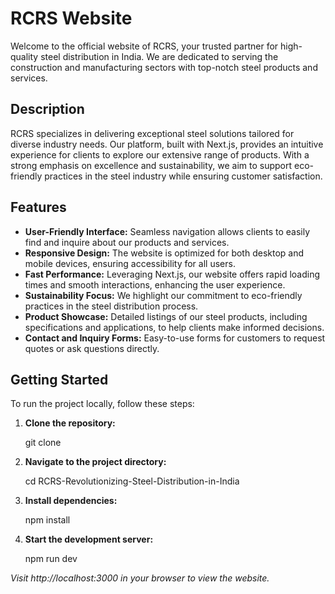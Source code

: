 # RCRS Website

Welcome to the official website of RCRS, your trusted partner for high-quality steel distribution in India. We are dedicated to serving the construction and manufacturing sectors with top-notch steel products and services.

## Description

RCRS specializes in delivering exceptional steel solutions tailored for diverse industry needs. Our platform, built with Next.js, provides an intuitive experience for clients to explore our extensive range of products. With a strong emphasis on excellence and sustainability, we aim to support eco-friendly practices in the steel industry while ensuring customer satisfaction.

## Features

- **User-Friendly Interface:** Seamless navigation allows clients to easily find and inquire about our products and services.
- **Responsive Design:** The website is optimized for both desktop and mobile devices, ensuring accessibility for all users.
- **Fast Performance:** Leveraging Next.js, our website offers rapid loading times and smooth interactions, enhancing the user experience.
- **Sustainability Focus:** We highlight our commitment to eco-friendly practices in the steel distribution process.
- **Product Showcase:** Detailed listings of our steel products, including specifications and applications, to help clients make informed decisions.
- **Contact and Inquiry Forms:** Easy-to-use forms for customers to request quotes or ask questions directly.

## Getting Started

To run the project locally, follow these steps:

1. **Clone the repository:**

   git clone <repository-url>

2. **Navigate to the project directory:**

   cd RCRS-Revolutionizing-Steel-Distribution-in-India

3. **Install dependencies:**

   npm install

4. **Start the development server:**

   npm run dev

_Visit http://localhost:3000 in your browser to view the website._
